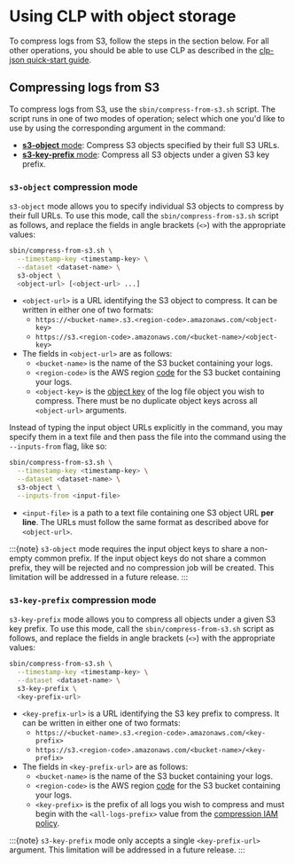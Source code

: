 # Using CLP with object storage

To compress logs from S3, follow the steps in the section below. For all other operations, you
should be able to use CLP as described in the [clp-json quick-start guide](../quick-start/clp-json).

## Compressing logs from S3

To compress logs from S3, use the `sbin/compress-from-s3.sh` script. The script runs in one of two
modes of operation; select which one you'd like to use by using the corresponding argument in the
command:

* [**s3-object** mode](#s3-object-compression-mode): Compress S3 objects specified by their full
  S3 URLs.
* [**s3-key-prefix** mode](#s3-key-prefix-compression-mode): Compress all S3 objects under a given
  S3 key prefix.

### `s3-object` compression mode

`s3-object` mode allows you to specify individual S3 objects to compress by their full URLs. To
use this mode, call the `sbin/compress-from-s3.sh` script as follows, and replace the fields in
angle brackets (`<>`) with the appropriate values:

```bash
sbin/compress-from-s3.sh \
  --timestamp-key <timestamp-key> \
  --dataset <dataset-name> \
  s3-object \
  <object-url> [<object-url> ...]
```

* `<object-url>` is a URL identifying the S3 object to compress. It can be written in either one of
  two formats:
  * `https://<bucket-name>.s3.<region-code>.amazonaws.com/<object-key>`
  * `https://s3.<region-code>.amazonaws.com/<bucket-name>/<object-key>`
* The fields in `<object-url>` are as follows:
  * `<bucket-name>` is the name of the S3 bucket containing your logs.
  * `<region-code>` is the AWS region [code][aws-region-codes] for the S3 bucket containing your
    logs.
  * `<object-key>` is the [object key][aws-s3-object-key] of the log file object you wish to
    compress. There must be no duplicate object keys across all `<object-url>` arguments.

Instead of typing the input object URLs explicitly in the command, you may specify them in a text
file and then pass the file into the command using the `--inputs-from` flag, like so:

```bash
sbin/compress-from-s3.sh \
  --timestamp-key <timestamp-key> \
  --dataset <dataset-name> \
  s3-object \
  --inputs-from <input-file>
```

* `<input-file>` is a path to a text file containing one S3 object URL **per line**. The URLs must
  follow the same format as described above for `<object-url>`.


:::{note}
`s3-object` mode requires the input object keys to share a non-empty common prefix. If the input
object keys do not share a common prefix, they will be rejected and no compression job will be
created. This limitation will be addressed in a future release.
:::

### `s3-key-prefix` compression mode

`s3-key-prefix` mode allows you to compress all objects under a given S3 key prefix. To use this
mode, call the `sbin/compress-from-s3.sh` script as follows, and replace the fields in angle
brackets (`<>`) with the appropriate values:

```bash
sbin/compress-from-s3.sh \
  --timestamp-key <timestamp-key> \
  --dataset <dataset-name> \
  s3-key-prefix \
  <key-prefix-url>
```

* `<key-prefix-url>` is a URL identifying the S3 key prefix to compress. It can be written in either
  one of two formats:
  * `https://<bucket-name>.s3.<region-code>.amazonaws.com/<key-prefix>`
  * `https://s3.<region-code>.amazonaws.com/<bucket-name>/<key-prefix>`
* The fields in `<key-prefix-url>` are as follows:
  * `<bucket-name>` is the name of the S3 bucket containing your logs.
  * `<region-code>` is the AWS region [code][aws-region-codes] for the S3 bucket containing your
    logs.
  * `<key-prefix>` is the prefix of all logs you wish to compress and must begin with the
    `<all-logs-prefix>` value from the [compression IAM policy][compression-iam-policy].

:::{note}
`s3-key-prefix` mode only accepts a single `<key-prefix-url>` argument. This limitation will be
addressed in a future release.
:::

[aws-s3-object-key]: https://docs.aws.amazon.com/AmazonS3/latest/userguide/object-keys.html
[aws-region-codes]: https://docs.aws.amazon.com/AmazonRDS/latest/UserGuide/Concepts.RegionsAndAvailabilityZones.html#Concepts.RegionsAndAvailabilityZones.Availability
[compression-iam-policy]: ./object-storage-config.md#configuration-for-compression
